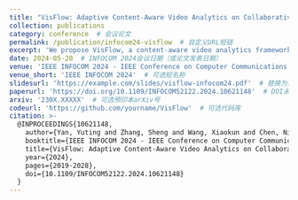 ```yaml
---
title: "VisFlow: Adaptive Content-Aware Video Analytics on Collaborative Cameras"
collection: publications
category: conference  # 会议论文
permalink: /publication/infocom24-visflow  # 自定义URL短链
excerpt: 'We propose VisFlow, a content-aware video analytics framework that dynamically optimizes camera collaboration and processing resource allocation for smart city surveillance.'
date: 2024-05-20  # INFOCOM 2024会议日期（或论文发表日期）
venue: 'IEEE INFOCOM 2024 - IEEE Conference on Computer Communications'
venue_short: 'IEEE INFOCOM 2024'  # 可选短名称
slidesurl: 'https://example.com/slides/visflow-infocom24.pdf'  # 替换为实际链接
paperurl: 'https://doi.org/10.1109/INFOCOM52122.2024.10621148'  # DOI永久链接
arxiv: '230X.XXXXX'  # 可选预印本arXiv号
codeurl: 'https://github.com/yourname/VisFlow'  # 可选代码库
citation: >-
  @INPROCEEDINGS{10621148,
    author={Yan, Yuting and Zhang, Sheng and Wang, Xiaokun and Chen, Ning and Chen, Yu and Liang, Yu and Xiao, Mingjun and Lu, Sanglu},
    booktitle={IEEE INFOCOM 2024 - IEEE Conference on Computer Communications}, 
    title={VisFlow: Adaptive Content-Aware Video Analytics on Collaborative Cameras}, 
    year={2024},
    pages={2019-2028},
    doi={10.1109/INFOCOM52122.2024.10621148}
  }
---
```

